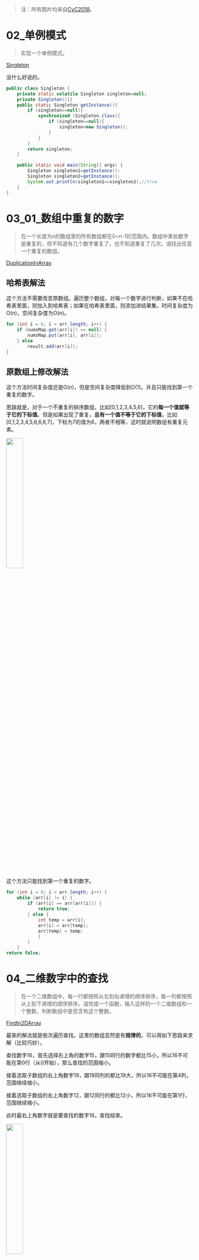 > 注：所有图片均来自[CyC2018](https://github.com/CyC2018)。

# 02_单例模式

> 实现一个单例模式。

[Singleton](https://github.com/MaJesTySA/CodingInterviewJava/blob/master/src/q02_单例模式/Singleton.java)

没什么好说的。

```java
public class Singleton {
    private static volatile Singleton singleton=null;
    private Singleton(){}
    public static Singleton getInstance(){
        if (singleton==null){
            synchronized (Singleton.class){
                if (singleton==null){
                    singleton=new Singleton();
                }
            }
        }
        return singleton;
    }

    public static void main(String[] args) {
        Singleton singleton1=getInstance();
        Singleton singleton2=getInstance();
        System.out.println(singleton1==singleton2);//true
    }
}
```

# 03_01_数组中重复的数字

> 在一个长度为n的数组里的所有数组都在0~n-1的范围内。数组中某些数字是重复的，但不知道有几个数字重复了，也不知道重复了几次。请找出任意一个重复的数组。

[DuplicationInArray](https://github.com/MaJesTySA/CodingInterviewJava/blob/master/src/q03_01_%E6%95%B0%E7%BB%84%E9%87%8D%E5%A4%8D%E6%95%B0%E5%AD%97/DuplicationInArray.java)

## 哈希表解法

这个方法不需要改变原数组。遍历整个数组，对每一个数字进行判断，如果不在哈希表里面，则加入到哈希表；如果在哈希表里面，则添加进结果集，时间复杂度为O(n)，空间复杂度为O(n)。

```java
for (int i = 0; i < arr.length; i++) {
    if (numsMap.get(arr[i]) == null) {
        numsMap.put(arr[i], arr[i]);
    } else
        result.add(arr[i]);
}
```

## 原数组上修改解法

这个方法时间复杂度还是O(n)，但是空间复杂度降低到O(1)。并且只能找到第一个重复的数字。

思路就是，对于一个不重复的排序数组，比如[0,1,2,3,4,5,6]，它的**每一个值就等于它的下标值**。但是如果出现了重复，**总有一个值不等于它的下标值**，比如[0,1,2,3,4,5,6,6,6,7]，下标为7的值为6，两者不相等，这时就说明数组有重复元素。

<img src="https://github.com/CyC2018/CS-Notes/raw/master/notes/pics/49d2adc1-b28a-44bf-babb-d44993f4a2e3.gif" width=30% />

这个方法只能找到第一个重复的数字。

```java
for (int i = 0; i < arr.length; i++) {
    while (arr[i] != i) {
        if (arr[i] == arr[arr[i]]) {
            return true;
        } else {
            int temp = arr[i];
            arr[i] = arr[temp];
            arr[temp] = temp;
            }
        }
    }
return false;
```

# 04_二维数字中的查找

> 在一个二维数组中，每一行都按照从左到右递增的顺序排序，每一列都按照从上到下递增的顺序排序。请完成一个函数，输入这样的一个二维数组和一个整数，判断数组中是否含有这个整数。

[FindIn2DArray]([https://github.com/MaJesTySA/CodingInterviewJava/blob/master/src/q04_%E4%BA%8C%E7%BB%B4%E6%95%B0%E7%BB%84%E6%9F%A5%E6%89%BE%E5%85%83%E7%B4%A0/FindIn2DArray.java](https://github.com/MaJesTySA/CodingInterviewJava/blob/master/src/q04_二维数组查找元素/FindIn2DArray.java))

最笨的解法就是依次遍历查找。这里的数组显然是有**规律的**，可以用如下思路来求解（比较巧妙）。

查找数字16，首先选择右上角的数字15，跟15同行的数字都比15小，所以16不可能在第0行（从0开始），那么查找的范围缩小。

接着选取子数组的右上角数字19，跟19同列的都比19大，所以16不可能在第4列，范围继续缩小。

接着选取子数组的右上角数字12，跟12同行的都比12小，所以16不可能在第1行，范围继续缩小。

此时最右上角数字就是要查找的数字16，查找结束。

<img src="https://github.com/CyC2018/CS-Notes/raw/master/notes/pics/0ad9f7ba-f408-4999-a77a-9b73562c9088.gif" width=30%/>

总结一下就是，选取数组最右上角的数字，如果等于要查找的数，结束；如果大于要查找的数，则删除该列；如果小于要查找的数，则删除该行。

```java
private static boolean find(int[][] arr, int target) {
    if (arr == null || arr.length < 0) {
        return false;
    }
    int row = 0;
    int column = arr.length - 1;
    while (row < arr.length && column >= 0) {
        if (arr[row][column] == target) {
            return true;
        //右上角的值大于目标值，目标值不可能在该列，column--
        } else if (arr[row][column] > target) {
            column--;
        //右上角的值小于目标值，目标值不可能在该行，row++
        } else {
            row++;
        }
    }
    return false;
}
```

# 05_替换空格

> 实现一个函数，把字符串的每个空格替换成“%20”。

[ReplaceBlank](https://github.com/MaJesTySA/CodingInterviewJava/blob/master/src/q05_%E6%9B%BF%E6%8D%A2%E7%A9%BA%E6%A0%BC/ReplaceBlank.java)

## 偷懒法

用一个`StringBuilder`，遍历原字符串，如果不是空格，就添加进`StringBuilder`，如果是空格，就添加`%20`。

```java
StringBuilder sb = new StringBuilder();
for (int i = 0; i < str.length(); i++) {
    if (str.charAt(i) == ' ') {
        sb.append("%20");
    } else {
        sb.append(str.charAt(i));
    }
}
```

## 双指针法

先遍历原字符串，看有多少个空格，然后申请一个新的字符串数组，大小为**原字符串+空格数量*2**。

接下来，维护两个指针，一个指针为P1，指向**原字符串末尾**，另一个指针为P2，指向**新字符串末尾**。

随后，开始移动P1，如果**不是空格**，**就复制**。如果**遇到空格**，P1向前移动一格，**P2插入"%20"**。最后当P1=P2时，循环结束。

<img src="https://github.com/CyC2018/CS-Notes/raw/master/notes/pics/6980aef0-debe-4b4b-8da5-8b1befbc1408.gif" width=30%/>

```java
while (oldPtr != newPtr) {
    //不是空格就复制
    while (strChar[oldPtr] != ' ') {
        newStr[newPtr] = strChar[oldPtr];
        newPtr--;
        oldPtr--;
    }
    newStr[newPtr] = '%';
    newStr[newPtr - 1] = '0';
    newStr[newPtr - 2] = '2';
    //复制完空格后，指针移动
    newPtr = newPtr - 3;
    oldPtr--;
}
```

**双指针法**应用比较多，而且**从后向前操作**这种思想，也比较有用。

# 06_从尾打印链表

> 输入一个链表的头节点，从尾到头打印每个节点的值。

[PrintLListReversely](https://github.com/MaJesTySA/CodingInterviewJava/blob/master/src/q06_从尾打印链表/PrintLListReversely.java)

## 栈实现

先遍历第一次，把所有节点入栈，遍历完后出栈即可。

```java
private static void printWithStack(ListNode head) {
    if (head == null) {
        System.out.println("空链表");
        return;
    }
    Stack<ListNode> stack = new Stack<>();
    ListNode curNode = head;
    while (curNode != null) {
        stack.push(curNode);
        curNode = curNode.next;
    }
    while (!stack.isEmpty()) {
        System.out.print(stack.pop().value + "->");
    }
    System.out.println();
}
```

## 递归实现

栈和递归是等价的，也可以用递归实现。

```java
private static void printWithRecur(ListNode head) {
    if (head == null) {
        System.out.println("空链表");
        return;
    }
    if (head.next != null) {
        printWithRecur(head.next);
    }
    System.out.print(head.value + "->");
}
```

# 07_重建二叉树

> 输入某二叉树的前序遍历和中序遍历的结果，重建二叉树。

二叉树的前序遍历，**第一个节点总是根节点**。而中序遍历，**根节点在中间**，**左子树在根节点的左边**，**右子树在根节点的右边**，这就是规律。

首先得到**前序遍历数组**的第一个节点，也就是二叉树的根节点。然后在**中序遍历数组**中找到根节点，那么就能得到根节点的**左子树**和**右子树**。然后递归下去，即可构建。

```java
private static BinaryTreeNode constructCore(int[] preOrderArr, int[] inOrderArr,
                                                int startPreOrder, int endPreOrder,
                                                int startInOrder, int endInOrder) throws Exception {
    //得到前序序列的起始节点，也就是根节点
    int rootValue = preOrderArr[startPreOrder];
    BinaryTreeNode root = new BinaryTreeNode(rootValue);
    root.right = root.left = null;
    
    //如果只有一个元素，并且前序序列和中序序列值相等，就返回
    if (startPreOrder == endPreOrder) {
        if (startInOrder == endInOrder && preOrderArr[startPreOrder] == inOrderArr[startInOrder]) 
            return root;
        else 
            throw new Exception("Invalid input.");
    }
    
    //中序序列中找到根节点
    int rootInOrderIndex = startInOrder;
    while (rootInOrderIndex < inOrderArr.length && inOrderArr[rootInOrderIndex] != rootValue) 
       rootInOrderIndex++;
    
    //输入不匹配
    if (rootInOrderIndex == inOrderArr.length - 1 && inOrderArr[rootInOrderIndex] != rootValue) 
        throw new Exception("Invalid input.");

    //左子树长度
    int leftLength = rootInOrderIndex - startInOrder;
    //前序左子树结束指针
    int leftPreOrderEnd = startPreOrder + leftLength;

    //构建左子树
    if (leftLength > 0) 
        root.left = constructCore(preOrderArr, inOrderArr,
                    startPreOrder + 1, leftPreOrderEnd,
                    startInOrder, rootInOrderIndex - 1);
    //构建右子树
    if (endPreOrder - startPreOrder - leftLength > 0)
        root.right = constructCore(preOrderArr, inOrderArr,
                    leftPreOrderEnd + 1, endPreOrder,
                    rootInOrderIndex + 1, endInOrder);
    return root;
}
```

# 08_二叉树的下一个节点

> 给定一颗二叉树和其中的一个节点，如何找出中序遍历序列的下一个节点？一个节点除了有左右节点外，还有父节点。

[GetNextNode](https://github.com/MaJesTySA/CodingInterviewJava/blob/master/src/q08_二叉树的下一个节点/GetNextNode.java)

分三种情况：

①如果一个节点**有右子树**，那么该节点的下一节点就是**右子树的最左节点**。

<img src="https://github.com/CyC2018/CS-Notes/raw/master/notes/pics/b0611f89-1e5f-4494-a795-3544bf65042a.gif" width=30% />

②如果一个节点**没有右子树**，且它是**父节点的左子节点**，那么该节点的下一节点就是**其父节点**。

③如果一个节点**既没有右子树**，**又不是父节点的左子节点**，那么就**往上遍历**，直到找到一个节点是

它父节点的左子树的节点，这个结点的父节点就是下一个节点。

比如下图第一个节点，没有右子树，且不是父节点的左节点。此时来到它的父节点，它的父节点又是祖父节点的右节点，继续往上遍历，此时曾祖父节点是根节点的左节点，那么根节点就是下一个节点。

<img src="https://github.com/CyC2018/CS-Notes/raw/master/notes/pics/95080fae-de40-463d-a76e-783a0c677fec.gif" width=30%/>

```java
private static BinaryTreeNode getNextNode(BinaryTreeNode node) {
    if (node == null)
        return null;
    BinaryTreeNode nextNode = null;
    //如果该节点右节点不为空，则找右节点的最左节点
    if (node.right != null) {
        BinaryTreeNode tempNode = node.right;
        while (tempNode.left != null) {
            tempNode = tempNode.left;
        }
        nextNode = tempNode;
    }
    //如果该节点右节点为空，则看该节点是否是父节点的左节点
    else if (node.parent != null) {
        BinaryTreeNode curNode = node;
        BinaryTreeNode pareNode = node.parent;
        while (pareNode != null && curNode == pareNode.right) {
            curNode = pareNode;
            pareNode = pareNode.parent;
        }
        nextNode = pareNode;
    }
    return nextNode;
}
```

# 09_两个栈实现队列

## 两个栈实现队列

> 用两个栈实现一个队列，完成在队列尾部插入节点，队列头部删除节点的功能

[QueueWithTwoStacks](https://github.com/MaJesTySA/CodingInterviewJava/blob/master/src/q09_两个栈实现队列/QueueWithTwoStacks.java)

总是把新元素添加进`stack1`。取出的话，当`stack2`不为空时，栈顶就是出队元素。为空时，则把`stack1`的元素依次压入`stack2`。

<img src="https://github.com/CyC2018/CS-Notes/raw/master/notes/pics/3ea280b5-be7d-471b-ac76-ff020384357c.gif" width=50% />

```java
public void append(T node){
    stack1.push(node);
}

public T delete(){
    if (stack2.size()<=0){
        while (stack1.size()>0){
            stack2.push(stack1.pop());
        }
    }
    if (stack2.size()==0){
        System.out.println("队列已空");
        return null;
    }
    return stack2.pop();
}
```

## 两个队列实现栈

[StackWithTwoQueue](https://github.com/MaJesTySA/CodingInterviewJava/blob/master/src/q09_两个栈实现队列/StackWithTwoQueue.java)

```java
public void push(T node) {
    queue1.addLast(node);
}

public T pop() {
    if (queue1.size() + queue2.size() > 0) {
        //队列1为空，就把除队尾元素之外的所有元素放入队列2，则队列1剩下的元素，就是弹栈元素
        if (!queue1.isEmpty()) {
            while (queue1.size() > 1)
                queue2.addLast(queue1.removeFirst());
            return queue1.removeFirst();
        //队列2为空，倒转逻辑。
        } else {
            while (queue2.size() > 1)
                queue1.addLast(queue2.removeFirst());
            return queue2.removeFirst();
        }
    } else {
        System.out.println("空栈");
        return null;
    }
}
```

# 10_斐波那契数列

> 求斐波那契数列第n项

[Fibonacci](https://github.com/MaJesTySA/CodingInterviewJava/blob/master/src/q10_斐波那契/Fibonacci.java)

## 递归

递归的性能较低，会导致大量重复计算。

```java
private static int fibWithRecur(int n) {
    if (n <= 0)
        return 0;
    if (n == 1)
        return 1;
    return fibWithRecur(n - 1) + fibWithRecur(n - 2);
}
```

## 循环

循环可以利用之前计算的结果，性能比递归高。

```java
private static int fibWithWhile(int n) {
    if (n <= 0)
        return 0;
    if (n == 1)
        return 1;
    int fibNMinusOne = 1;
    int fibNMinusTwo = 0;
    int fibN = 0;
    for (int i = 2; i <= n; i++) {
        fibN = fibNMinusOne + fibNMinusTwo;
        fibNMinusTwo = fibNMinusOne;
        fibNMinusOne = fibN;
    }
    return fibN;
}
```

# 11_旋转数组的最小数字

> 把一个数字最开始的若干个元素搬到数组的末尾，我们称之为数组的旋转。输入一个**递增排序**的数组的一个旋转，输出旋转数组的最小元素。例如，数组{3, 4, 5, 1, 2}为{1, 2, 3, 4, 5}的一个旋转，最小值为1。

[FindRotateMin](https://github.com/MaJesTySA/CodingInterviewJava/blob/master/src/q11_旋转数组找到最小值/FindRotateMin.java)

最直观的解法就是就是从头到尾遍历，找到最小的数，时间复杂度是O(N)。注意，是**递增排序**的数组，看到**递增排序**，就要想到**二分法**。

将旋转后的数组分成**两个序列**，一个是前面的大值序列，一个是后面的小值序列，大小序列的分界点，就是最小元素。维护**两个指针**，一个指向前面序列的第一个元素，一个指向后面序列的最后一个元素。

每一次，取中间值，如果中间值**大于第一个指针**，那么最小值只可能在它的**后面**，所以让第一个指针指向中间值。如果中间值**小于第二个指针**，那么最小值只可能在它的**前面**，所以让第二个指针指向中间值。

当两个指针的距离为1时，表明第一个指针已经到了大值序列的尾部，第二个指针已经到了小值序列的头部，所以小值序列的头部就是最小数字。

当然，也有特殊情况，当第一个指针和第二个指针，以及中间值都一样时，只能通过顺序查找的方式查找。

```java
private static int findMin(int[] arr) throws Exception {
    if (arr == null || arr.length <= 0)
        throw new Exception("数组为空！");
    int start = 0;
    int end = arr.length - 1;
    //考虑到本身就是有序的情况，那么第一个元素就是最小值
    if (arr[start] < arr[end]) {
        return arr[start];
    }
    while (end - start != 1) {
        int mid = (start + end) / 2;
        //使用顺序查找
        if (arr[start] == arr[end] && arr[start] == arr[mid]) {
            return orderFind(arr, start, end);
        }
        //中间值大于起始值，中间值位于前面的序列，最小值在中间值的右边。
        if (arr[mid] >= arr[start])
            start = mid;
        else if (arr[mid] <= arr[end]) {
            end = mid;
        }
    }
    return arr[end];
}

private static int orderFind(int[] arr, int start, int end) {
    int res = arr[start];
    for (int i = start + 1; i <= end; i++) {
        if (res > arr[i]) {
            res = arr[i];
        }
    }
    return res;
}
```

# 12_矩阵中的路径

> 设计一个函数，用来判断一个矩阵中是否存在一条包含某个字符串所有字符的路径。路径可以从矩阵中的**任意一格**开始，每一步可以在矩阵中向**四个方向**移动一格。**如果进入过了，就不能再次进入**。

[PathInMatrix](https://github.com/MaJesTySA/CodingInterviewJava/blob/master/src/q12_矩阵中的路径/PathInMatrix.java)

典型的**回溯法**问题。从头到尾遍历每个矩阵的字符。

```java
private static boolean hasPath(char[][] matrix, String str) {
    if (matrix == null || matrix.length <= 0 || str == null || str.length() == 0) 
        return false;
    int rows = matrix.length;
    int cols = matrix[0].length;
    boolean[][] visited = new boolean[rows][cols];
    int pathLength = 0;
    for (int row = 0; row < rows; row++) {
        for (int col = 0; col < cols; col++) {
            if (hasPathCore(matrix, row, col, str, pathLength, visited)) {
                return true;
            }
        }
    }
    return false;
}
```

如果**当前字符**等于**字符串所在位置的字符**，那么就使`pathLength++`，并且`visited`为true，接着从四个方向，重复该步骤。如果四个方向都走不通，就会返回false，那就说明这条路径也走不通，那就回去，`pathLength--`，并置`visited`为false。

```java
private static boolean hasPathCore(char[][] matrix, int row, int col, String str, int pathLength, boolean[][] visited) {
    if (pathLength == str.length())
        return true;
    boolean hasPath = false;
    int rows = matrix.length;
    int cols = matrix[0].length;

    if (row >= 0 && row < rows && col >= 0 && col < cols
                && matrix[row][col] == str.charAt(pathLength)
                && !visited[row][col]) {
        ++pathLength;
        visited[row][col] = true;
		//看该格子的四个方向能否走通
        hasPath = hasPathCore(matrix, row, col - 1, str, pathLength, visited) ||
                    hasPathCore(matrix, row - 1, col, str, pathLength, visited) ||
                    hasPathCore(matrix, row, col + 1, str, pathLength, visited) ||
                    hasPathCore(matrix, row + 1, col, str, pathLength, visited);
        //走不通就回溯
        if (!hasPath) {
            --pathLength;
            visited[row][col] = false;
        }
    }
    return hasPath;
}
```

# 13_机器人的运动范围

> 地上有一个m*n的方格，一个机器人从坐标(0,0)开始移动，每次只能向四个方向移动1格，但不能进入行坐标和列坐标之和大于k的格子。例如当k=18时，机器人能够进入方格(35,37)，以为3+5+3+7=18，但不能进入(35,38)。请问该机器人能够到达多少个格子？

[RobotMove](https://github.com/MaJesTySA/CodingInterviewJava/blob/master/src/q13_机器人运动范围/RobotMove.java)

思路跟12题类似，也是回溯法，只是需要增加进入的条件。

```java
private static int getDigitSum(int number) {
    int sum = 0;
    while (number > 0) {
        sum += number % 10;
        number /= 10;
    }
    return sum;
}

//检查能否进入matrix[row][col]
private static boolean check(int threshold, int rows, int cols, int row, int col, boolean[][] visited) {
    return (row >= 0 && row < rows && col >= 0 && col < cols
                && getDigitSum(row) + getDigitSum(col) <= threshold
                && !visited[row][col]);
}
```

然后开始回溯。

```java
private static int movingCountCore(int threshold, int rows, int cols, int row, int col, boolean[][] visited) {
    int count = 0;
    if (check(threshold, rows, cols, row, col, visited)) {
        visited[row][col] = true;
        count = 1 + movingCountCore(threshold, rows, cols, row - 1, col, visited) +
                    movingCountCore(threshold, rows, cols, row, col - 1, visited) +
                    movingCountCore(threshold, rows, cols, row + 1, col, visited) +
                    movingCountCore(threshold, rows, cols, row, col + 1, visited);
    }
    return count;
}
```

# 14_剪绳子

> 给你一根长度为n的绳子，请把绳子剪成m段（m、n都是整数，且都大于1），每段绳子的长度即为k[0]，k[1]，k[2]，···，k[m]。请问最大乘积是多少？

[CuttingRope](https://github.com/MaJesTySA/CodingInterviewJava/blob/master/src/q14_剪绳子/CuttingRope.java)

## 动态规划

假设f(n)表示把长度为n的绳子剪成若干段后，乘积的最大值。那么剪第一刀，有n-1种结果：1和n-1，2和n-2，i和n-i。那么`f(n)=max(f(i)*f(n-i))`。注意，当绳长<4时，最大的绳长就是不剪，比如绳长为3，最大的就是它自己1x3=3，而不是两段，1x2=2。当绳长大于等于4时，最大的绳长需要剪。

```java
private static int maxProductAfterCutting_DP(int length) {
    if (length < 2)
        return 0;
    if (length == 2)
        return 1;
    if (length == 3)
        return 2;
    //products储存每段最大的乘积
    int[] products = new int[length + 1];
    //为什么products[3]=3，而不是2，是因为如果长度大于3,3可以不减。
    products[1] = 1;
    products[2] = 2;
    products[3] = 3;
    int max;
    for (int i = 4; i <= length; i++) {
        max = 0;
        for (int j = 1; j <= i / 2; j++) {
            int product = products[j] * products[i - j];
            if (max < product)
                max = product;
            products[i] = max;
        }
    }
    max = products[length];
    return max;
}
```

## 贪心算法

尽可能得剪长度为3的绳子，当最后剩下的长度为4时，不能再去剪长度为3的绳子。因为2x2>1x3。

```java
private static int maxProductAfterCutting_GA(int length) {
    if (length < 2)
        return 0;
    if (length == 2)
        return 1;
    if (length == 3)
        return 2;
    int timesOf3 = length / 3;
    if (length - timesOf3 * 3 == 1)
        timesOf3 -= 1;
    int timesOf2 = (length - timesOf3 * 3) / 2;
    return (int) Math.pow(3, timesOf3) * (int) Math.pow(2, timesOf2);
}
```

# 15_二进制中1的个数

> 实现一个函数，输入一个整数，输出该数二进制表示中1的个数。

[NumberOf1InBinary](https://github.com/MaJesTySA/CodingInterviewJava/blob/master/src/q15_二进制1的个数/NumberOf1InBinary.java)

## 可能引起死循环的解法

很自然的想到，让该数与1与，为1就表示该位为1。然后右移该数，直到为0。

```java
private static int numberOfOneRight(long n) {
    int count = 0;
    while (n != 0) {
        if ((n & 1) > 0) {
            count++;
        }
        n = n >> 1;
    }
    return count;
}
```

这个方法有个缺陷，如果输入的是个负数，使用>>（符号右移），最高位始终是1，会导致死循环（始终在0xFFFF循环）。

## 常规解法

我们不再移动该数，而是移动一个标志位，每一次让该标志位左移1位。

```java
private static int numberOfOneLeft(long n) {
    int count = 0;
    int flag = 1;
    //& 0xFFFF
    while (flag != 0) {
        if ((n & flag) > 0) 
            count++;
        flag = flag << 1;
    }
    return count;
}
```

这种解法每一位都需要循环`Integer.MAX_VALUE/2`次。

## 巧解法

一个数减去1后再与自身与，就能把该数最右边的1变成0，count++，直到该数为0。

```java
private static int numberOfOneMinus(long n) {
    int count = 0;
    while (n != 0) {
        count++;
        n = (n - 1) & n;
    }
    return count;
}
```

# 16_数值的整数次方

> 实现一个次方函数

[Power](https://github.com/MaJesTySA/CodingInterviewJava/blob/master/src/q16_数值的整数次方/Power.java)

## 循环解法

```java
private static double pow(double base, int exp) {
    invalidInput = false;
    if (base == 0.0 && exp < 0) {
        invalidInput = true;
        return 0.0;
    }
    if (exp < 0) {
        double result = power(base, -exp);
        return 1.0 / result;
    }
    return power(base, exp);
}

private static double power(double base, int exp) {
    double result = 1.0;
    for (int i = 0; i < exp; i++) {
        result *= base;
    }
    return result;
}
```

## 位运算法

```java
private static double powWithBit(double base, int exp) {
    invalidInput = false;
    if (base == 0.0 && exp < 0) {
        invalidInput = true;
        return 0.0;
    }
    if (exp < 0) {
        double result = powerWithBit(base, -exp);
        return 1.0 / result;
    }
    return powerWithBit(base, exp);
}

private static double powerWithBit(double base, int exp) {
    if (exp == 0)
        return 1;
    if (exp == 1)
        return base;
    double result = powerWithBit(base, exp >> 1);
    result *= result;
    //如果exp是奇数
    if ((exp & 0x1) == 1)
        result *= base;
    return result;
}
```

# 17_打印从1到最大的n位数

> 输入数字n，按顺序打印从1到最大的n位十进制数。

[Print1ToMaxOfNDigits](https://github.com/MaJesTySA/CodingInterviewJava/blob/master/src/q17_打印1到最大的n位数/Print1ToMaxOfNDigits.java)

## 想当然的解法

```java
private static void print(int n) {
    for (int i = 0; i < (int) Math.pow(10, n); i++) 
        System.out.print(i + "\t");
}
```

这种解法无法处理当n超过int，甚至long范围的情况。所以应该用字符串来处理。

# 18_01_删除链表节点

> 在O(1)时间内删除链表节点

[DeleteNodeInList](https://github.com/MaJesTySA/CodingInterviewJava/blob/master/src/q18_01_删除链表的节点/DeleteNodeInList.java)

## 常规解法

遍历整个链表，当当前节点下一个节点为要删除节点时，令当前节点下一个节点为要删除节点的下一个节点。时间复杂度是O(n)。

```java
ListNode curNode=head;
while (curNode.next!=deleted)
    curNode=curNode.next;
curNode.next=deleted.next;
```

## O(1)解法

不需要遍历，先取出需要删除节点`deleted`的下一个节点`next`，然后将`next`复制给删除节点`deleted`，最后让`deleted.next`指向`next.next`即可。

```java
private static ListNode delete(ListNode head, ListNode deleted) {
    if (head == null || deleted == null) 
        return;
    if (deleted.next != null) {
        //找到被删除节点的下一个节点
        ListNode next = deleted.next;
        //将下一个节点的内容，复制给被删除节点
        deleted.value = next.value;
        //由于被删除节点的Next指向了删除节点Next的Next，所以next成了垃圾，会被GC
        deleted.next = next.next;
    } else if (head == deleted) {
        head = null;
    //删除尾节点
    } else {
        ListNode tmp = head;
        while (tmp.next != deleted) {
            tmp = tmp.next;
        }
        tmp.next = null;
    }
    return head;
}
```

# 18_02_删除链表重复节点

> 一个排序的链表中，删除重复节点

[DeleteDuplicatedNode](https://github.com/MaJesTySA/CodingInterviewJava/blob/master/src/q18_02_删除链表重复节点/DeleteDuplicatedNode.java)

维护两个指针，一个`preNode`，一个`curNode`，`preNode`是`curNode`的前一个结点。

遍历链表，如果当前节点与下一个节点值不相等，移动`curNode`和`preNode`。否则，记标志位`needDelete`为`true`。然后令`deleteNode`为当前节点，如果`curNode.value == deleteNode.value`，那么就移动`deleteNode`，直到不等。此时，`deleteNode`指向了下一个不重复的节点，令`preNode.next`等于它即可。

```java
private static ListNode deleteDup(ListNode head) {
    if (head == null || head.next == null)
        return head;
    ListNode preNode = null;
    ListNode curNode = head;
    while (curNode != null) {
        ListNode nextNode = curNode.next;
        boolean needDelete = false;
        if (nextNode != null && nextNode.value == curNode.value)
            needDelete = true;
        if (!needDelete) {
            preNode = curNode;
            curNode = curNode.next;
        } else {
            ListNode deleteNode = curNode;
            while (deleteNode != null && deleteNode.value == curNode.value) {
                deleteNode = deleteNode.next;
            }
            if (preNode == null)
                head = deleteNode;
            else
                preNode.next = deleteNode;
            curNode = deleteNode;
        }
    }
    return head;
}
```

# 20_表示数值的字符串

> 实现一个函数用来判断字符串是否表示数值（包括整数和小数）。

[NumericStrings](https://github.com/MaJesTySA/CodingInterviewJava/blob/master/src/q20_表示数值的字符串/NumericStrings.java)

表示数值的字符串遵循A&#91;.[B]]&#91;e|EC]或者.B&#91;e|EC]，其中A为数值的整数部分，B是小数部分的数值，C指数后的数字。

```java
private static boolean isNumeric(String str) {
    pos = 0;
    if (str == null || str.length() <= 0)
        return false;
    boolean numeric = scanInteger(str);
    if (pos < str.length() && str.charAt(pos) == '.') {
        ++pos;
    /*
    小数点的前面可以没有整数部分，比如.123等于0.123，也就是说numeric为false时，整体也要为真
    小数点的后面可以没有数字，比如233.等于233.0，此时前面为false。
    当然也可以前后都有数字，都为true。所以是||的关系。
    */
        numeric = scanUnsignedInt(str) || numeric;
    }
    if (pos < str.length() && (str.charAt(pos) == 'e' || str.charAt(pos) == 'E')) {
        ++pos;
        /*
        指数的前面没有数字时，整个字符串不能表示数字，比如.e1、e1
        指数的后面没有整数时，整个字符串不能表示数字，比如12e、12e+5.4
        */
        numeric = numeric && scanInteger(str);
    }
    return numeric && pos == str.length();
}

private static boolean scanInteger(String str) {
    // +、- 不是必须，遇到+、-就向后移，检查是否有数字
    if (pos < str.length() && (str.charAt(pos) == '+' || str.charAt(pos) == '-'))
        ++pos;
        return scanUnsignedInt(str);
    }

private static boolean scanUnsignedInt(String str) {
    int tempPos = pos;
    while (pos < str.length() && str.charAt(pos) >= '0' && str.charAt(pos) <= '9') {
        ++pos;
    }
    //有数字则返回true，没数字则返回false
    return pos > tempPos;
}
```

# 21_调整数组顺序使奇数在偶数前

> 输入一个整数数组，实现一个函数将数组中奇数移动到偶数前面

[ReorderArray](https://github.com/MaJesTySA/CodingInterviewJava/blob/master/src/q21_调整数组顺序奇在偶前/ReorderArray.java)

维护两个指针，一个在首，一个在尾。第一个指针遇到偶数就停下，第二个指针遇到奇数就停下，然后交换。重复这个过程。

```java
private static void generalReorderOddEven(int[] arr) {
    if (arr.length == 0 || arr == null)
        return;
    int start = 0;
    int end = arr.length - 1;
    while (end > start) {
        //前面的指针不是偶数，就++
        while (end > start && !isEven(arr[start]))
            start++;
        //后面的指针不是奇数，就--
        while (end > start && isEven(arr[end]))
            end--;
        //交换
        if (end > start) {
            int temp = arr[start];
            arr[start] = arr[end];
            arr[end] = temp;
        }
    }
}
```

# 22_链表中倒数第k个节点

> 输入一个链表，输出该链表的倒数第k个节点。从1开始计数，尾节点即是倒数第1个节点。

[KthNodeFromEnd](https://github.com/MaJesTySA/CodingInterviewJava/blob/master/src/q22_链表倒数第k个节点/KthNodeFromEnd.java)

## 常规解法

先遍历整个链表，得到总节点数n。再第二次遍历n-k+1次，即可得到倒数第k个节点。

## 遍历一次解法

维护两个指针，先让一个指针走k-1步，然后两者一起走，当第一个指针到达尾部时，第二个指针刚好达到倒数第k个节点。

```java
private static ListNode findKthToTail(ListNode head, int k) {
    if (head == null || k == 0)
        return null;
    ListNode ahead = head;
    ListNode behind = head;
    for (int i = 0; i < k - 1; i++) {
        //这个判断处理当链表数量<k的情况
        if (ahead.next != null)
            ahead = ahead.next;
        else
            return null;
    }
    while (ahead.next != null) {
        ahead = ahead.next;
        behind = behind.next;
    }
    return behind;
}
```

